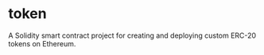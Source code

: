 # token
A Solidity smart contract project for creating and deploying custom ERC-20 tokens on Ethereum.
